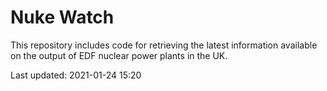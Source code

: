 # Nuke Watch

This repository includes code for retrieving the latest information available on the output of EDF nuclear power plants in the UK.

Last updated: 2021-01-24 15:20